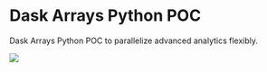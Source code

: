 # Dask Arrays Python POC

Dask Arrays Python POC to parallelize advanced analytics flexibly.

<p>
<img src="https://pangeo.io/_images/pangeo_tech_1.png">
</p>
